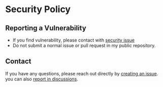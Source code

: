# Security Policy

## Reporting a Vulnerability
- If you find vulnerability, please contact with [security issue][new-sec-issue]
- Do not submit a normal issue or pull request in my public repository.

## Contact
If you have any questions, please reach out directly by [creating an issue][new-issue].
you can also [report in discussions][new-discussion].

[new-issue]: https://github.com/MasahiroSakoda/dotfiles/issues/new/choose
[new-sec-issue]: https://github.com/MasahiroSakoda/dotfiles/security/advisories/new
[new-discussion]: https://github.com/MasahiroSakoda/dotfiles/discussions
